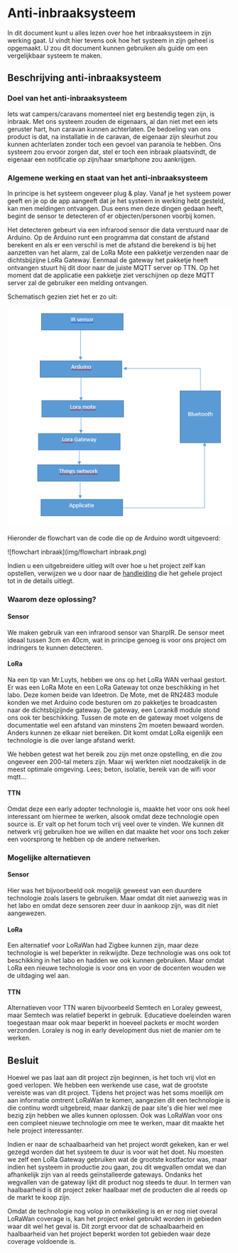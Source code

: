 # Anti-inbraaksysteem
In dit document kunt u alles lezen over hoe het inbraaksysteem in zijn werking gaat.
U vindt hier tevens ook hoe het systeem in zijn geheel is opgemaakt. U zou dit document kunnen gebruiken als guide om een vergelijkbaar systeem te maken.

<!-- START doctoc -->
<!-- END doctoc -->

## Beschrijving anti-inbraaksysteem

### Doel van het anti-inbraaksysteem
Iets wat campers/caravans momenteel niet erg bestendig tegen zijn, is inbraak. Met ons systeem zouden de eigenaars, al dan niet met een iets geruster hart, hun caravan kunnen achterlaten.
De bedoeling van ons product is dat, na installatie in de caravan, de eigenaar zijn sleurhut zou kunnen achterlaten zonder toch een gevoel van paranoïa te hebben. Ons systeem zou ervoor zorgen dat, stel er toch een inbraak plaatsvindt, de eigenaar een notificatie op zijn/haar smartphone zou aankrijgen.

### Algemene werking en staat van het anti-inbraaksysteem

In principe is het systeem ongeveer plug & play. Vanaf je het systeem power geeft en je op de app aangeeft dat je het systeem in werking hebt gesteld, kan men meldingen ontvangen.
Dus eens men deze dingen gedaan heeft, begint de sensor te detecteren of er objecten/personen voorbij komen.

Het detecteren gebeurt via een infrarood sensor die data verstuurd naar de Arduino. Op de Arduino runt een programma dat constant de afstand berekent en als er een verschil is met de afstand die berekend is bij het aanzetten van het alarm, zal de LoRa Mote een pakketje verzenden naar de dichtsbijzijne LoRa Gateway. Eenmaal de gateway het pakketje heeft ontvangen stuurt hij dit door naar de juiste MQTT server op TTN. Op het moment dat de applicatie een pakketje ziet verschijnen op deze MQTT server zal de gebruiker een melding ontvangen.

Schematisch gezien ziet het er zo uit:


![diagram-inbraak](img/diagram-inbraak.png)


Hieronder de flowchart van de code die op de Arduino wordt uitgevoerd:


![flowchart inbraak](img/flowchart inbraak.png)

Indien u een uitgebreidere uitleg wilt over hoe u het project zelf kan opstellen, verwijzen we u door naar de [handleiding](https://github.com/AP-Elektronica-ICT/iot16-park-assist/blob/master/doc/inbraakdetectiesysteem/Handleiding.md) die het gehele project tot in de details uitlegt.

### Waarom deze oplossing?
#### Sensor
We maken gebruik van een infrarood sensor van SharpIR.
De sensor meet ideaal tussen 3cm en 40cm, wat in principe genoeg is voor ons project om indringers te kunnen detecteren.

#### LoRa
Na een tip van Mr.Luyts, hebben we ons op het LoRa WAN verhaal gestort. Er was een LoRa Mote en een LoRa Gateway tot onze beschikking in het labo. Deze komen beide van Ideetron.
De Mote, met de RN2483 module konden we met Arduino code besturen om zo pakketjes te broadcasten naar de dichtsbijzijnde gateway.
De gateway, een Lorank8 module stond ons ook ter beschikking.
Tussen de mote en de gateway moet volgens de documentatie wel een afstand van minstens 2m moeten bewaard worden. Anders kunnen ze elkaar niet bereiken. Dit komt omdat LoRa eigenlijk een technologie is die over lange afstand werkt.

We hebben getest wat het bereik zou zijn met onze opstelling, en die zou ongeveer een 200-tal meters zijn. Maar wij werkten niet noodzakelijk in de meest optimale omgeving. Lees; beton, isolatie, bereik van de wifi voor mqtt...

#### TTN
Omdat deze een early adopter technologie is, maakte het voor ons ook heel interessant om hiermee te werken, alsook omdat deze technologie open source is. Er valt op het forum toch vrij veel over te vinden. We kunnen dit netwerk vrij gebruiken hoe we willen en dat maakte het voor ons toch zeker een voorsprong te hebben op de andere netwerken.


### Mogelijke alternatieven
#### Sensor

Hier was het bijvoorbeeld ook mogelijk geweest van een duurdere technologie zoals lasers te gebruiken. Maar omdat dit niet aanwezig was in het labo en omdat deze sensoren zeer duur in aankoop zijn, was dit niet aangewezen.

#### LoRa

Een alternatief voor LoRaWan had Zigbee kunnen zijn, maar deze technologie is wel beperkter in reikwijdte.
Deze technologie was ons ook tot beschikking in het labo en hadden we ook kunnen gebruiken.
Maar omdat LoRa een nieuwe technologie is voor ons en voor de docenten wouden we de uitdaging wel aan.

#### TTN

Alternatieven voor TTN waren bijvoorbeeld Semtech en Loraley geweest, maar Semtech was relatief beperkt in gebruik. Educatieve doeleinden waren toegestaan maar ook maar beperkt in hoeveel packets er mocht worden verzonden.
Loraley is nog in early development dus niet de manier om te werken.

## Besluit

Hoewel we pas laat aan dit project zijn beginnen, is het toch vrij vlot en goed verlopen. We hebben een werkende use case, wat de grootste vereiste was van dit project. Tijdens het project was het soms moeilijk om aan informatie omtrent LoRaWan te komen, aangezien dit een technologie is die continu wordt uitgebreid, maar dankzij de paar site's die hier wel mee bezig zijn hebben we alles kunnen oplossen. Ook was LoRaWan voor ons een compleet nieuwe technologie om mee te werken, maar dit maakte het hele project interessanter.

Indien er naar de schaalbaarheid van het project wordt gekeken, kan er wel gezegd worden dat het systeem te duur is voor wat het doet. Nu moesten we zelf een LoRa Gateway gebruiken wat de grootste kostfactor was, maar indien het systeem in productie zou gaan, zou dit wegvallen omdat we dan afhankelijk zijn van al reeds geïnstalleerde gateways. Ondanks het wegvallen van de gateway lijkt dit product nog steeds te duur. In termen van haalbaarheid is dit project zeker haalbaar met de producten die al reeds op de markt te koop zijn.

Omdat de technologie nog volop in ontwikkeling is en er nog niet overal LoRaWan coverage is, kan het project enkel gebruikt worden in gebieden waar dit wel het geval is. Dit zorgt ervoor dat de schaalbaarheid en haalbaarheid van het project beperkt worden tot gebieden waar deze coverage voldoende is. 

